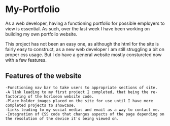 # My-Portfolio
As a web developer, having a functioning portfolio for possible employers to view is essential.  As such, over the last week I have been working on building my own portfolio website.

This project has not been an easy one, as although the html for the site is fairly easy to construct, as a new web developer I am still struggling a bit on proper css usage.
But I do have a general website mostly consturcted now with a few features.

## Features of the website

```
-Functioning nav bar to take users to appropriate sections of site.
-A link leading to my first project I completed, that being the re-factoring of the horiseon website code.
-Place holder images placed on the site for use until I have more completed projects to showcase.
-Links leading to my social medias and email as a way to contact me.
-Integration of CSS code that changes aspects of the page depending on the resolution of the device it's being viewed on.

```




